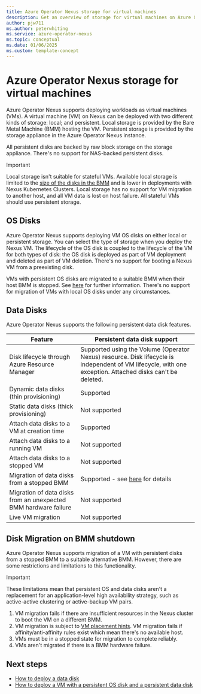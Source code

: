 ```yaml
---
title: Azure Operator Nexus storage for virtual machines
description: Get an overview of storage for virtual machines on Azure Operator Nexus.
author: pjw711
ms.author: peterwhiting
ms.service: azure-operator-nexus
ms.topic: conceptual
ms.date: 01/06/2025
ms.custom: template-concept
---
```


# Azure Operator Nexus storage for virtual machines

Azure Operator Nexus supports deploying workloads as virtual machines (VMs). A virtual machine (VM) on Nexus can be deployed with two different kinds of storage: local; and persistent. Local storage is provided by the Bare Metal Machine (BMM) hosting the VM. Persistent storage is provided by the storage appliance in the Azure Operator Nexus instance.

All persistent disks are backed by raw block storage on the storage appliance. There's no support for NAS-backed persistent disks.

> [!IMPORTANT]
> Local storage isn't suitable for stateful VMs. Available local storage is limited to the [size of the disks in the BMM](./reference-near-edge-compute.md#compute-configurations) and is lower in deployments with Nexus Kubernetes Clusters. Local storage has no support for VM migration to another host, and all VM data is lost on host failure. All stateful VMs should use persistent storage.

## OS Disks

Azure Operator Nexus supports deploying VM OS disks on either local or persistent storage. You can select the type of storage when you deploy the Nexus VM. The lifecycle of the OS disk is coupled to the lifecycle of the VM for both types of disk: the OS disk is deployed as part of VM deployment and deleted as part of VM deletion. There's no support for booting a Nexus VM from a preexisting disk.

VMs with persistent OS disks are migrated to a suitable BMM when their host BMM is stopped. See [here](#disk-migration-on-bmm-shutdown) for further information. There's no support for migration of VMs with local OS disks under any circumstances.

## Data Disks

Azure Operator Nexus supports the following persistent data disk features.

| Feature                                            | Persistent data disk support                         |
| -------------------------------------------------- | ---------------------------------------------------- |
| Disk lifecycle through Azure Resource Manager      | Supported using the Volume (Operator Nexus) resource. Disk lifecycle is independent of VM lifecycle, with one exception. Attached disks can't be deleted. |
| Dynamic data disks (thin provisioning)             | Supported                                            |
| Static data disks (thick provisioning)             | Not supported                                        |
| Attach data disks to a VM at creation time         | Supported                                            |
| Attach data disks to a running VM                  | Not supported                                        |
| Attach data disks to a stopped VM                  | Not supported                                            |
| Migration of data disks from a stopped BMM         | Supported - see [here](#disk-migration-on-bmm-shutdown) for details |
| Migration of data disks from an unexpected BMM hardware failure | Not supported                                     |
| Live VM migration                                  | Not supported                                        |

## Disk Migration on BMM shutdown

Azure Operator Nexus supports migration of a VM with persistent disks from a stopped BMM to a suitable alternative BMM. However, there are some restrictions and limitations to this functionality.

> [!IMPORTANT]
> These limitations mean that persistent OS and data disks aren't a replacement for an application-level high availability strategy, such as active-active clustering or active-backup VM pairs.

1. VM migration fails if there are insufficient resources in the Nexus cluster to boot the VM on a different BMM.
1. VM migration is subject to [VM placement hints](./howto-virtual-machine-placement-hints.md). VM migration fails if affinity/anti-affinity rules exist which mean there's no available host.
1. VMs must be in a stopped state for migration to complete reliably.
1. VMs aren't migrated if there is a BMM hardware failure.

## Next steps

* [How to deploy a data disk](./howto-deploy-data-disk-bicep.md)
* [How to deploy a VM with a persistent OS disk and a persistent data disk](./howto-deploy-persistent-vm-bicep.md)

